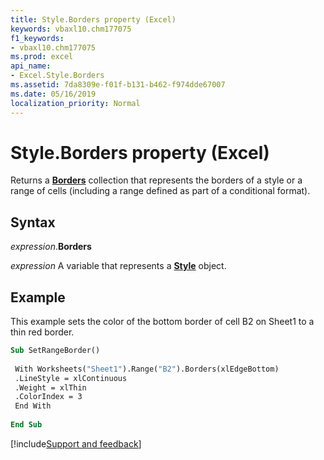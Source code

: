 ```yaml
---
title: Style.Borders property (Excel)
keywords: vbaxl10.chm177075
f1_keywords:
- vbaxl10.chm177075
ms.prod: excel
api_name:
- Excel.Style.Borders
ms.assetid: 7da8309e-f01f-b131-b462-f974dde67007
ms.date: 05/16/2019
localization_priority: Normal
---
```



# Style.Borders property (Excel)

Returns a **[Borders](Excel.Borders.md)** collection that represents the borders of a style or a range of cells (including a range defined as part of a conditional format).


## Syntax

_expression_.**Borders**

_expression_ A variable that represents a **[Style](Excel.Style.md)** object.


## Example

This example sets the color of the bottom border of cell B2 on Sheet1 to a thin red border.

```vb
Sub SetRangeBorder() 
 
 With Worksheets("Sheet1").Range("B2").Borders(xlEdgeBottom) 
 .LineStyle = xlContinuous 
 .Weight = xlThin 
 .ColorIndex = 3 
 End With 
 
End Sub
```




[!include[Support and feedback](~/includes/feedback-boilerplate.md)]